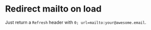 # Redirect mailto on load

Just return a ```Refresh``` header with ```0; url=mailto:your@awesome.email```.